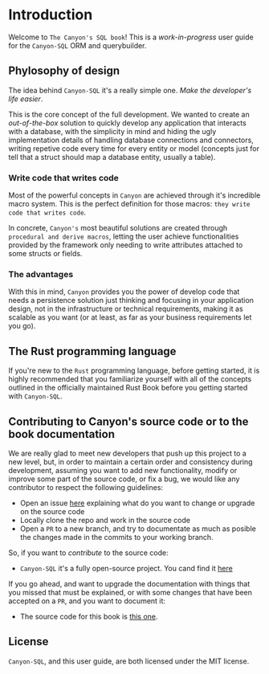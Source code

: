 # Introduction

Welcome to `The Canyon's SQL book`! This is a *work-in-progress* user guide for the `Canyon-SQL` ORM and querybuilder.

## Phylosophy of design

The idea behind `Canyon-SQL` it's a really simple one. *Make the developer's life easier*.

This is the core concept of the full development. We wanted to create an *out-of-the-box* solution to quickly
develop any application that interacts with a database, with the simplicity in mind and hiding the ugly
implementation details of handling database connections and connectors, writing repetive code every time for
every entity or model (concepts just for tell that a struct should map a database entity, usually a table).

### Write code that writes code

Most of the powerful concepts in `Canyon` are achieved through it's incredible macro system.
This is the perfect definition for those macros: `they write code that writes code`.

In concrete, `Canyon's` most beautiful solutions are created through `procedural and derive macros`,
letting the user achieve functionalities provided by the framework only needing to write attributes attached to some structs or fields.

### The advantages

With this in mind, `Canyon` provides you the power of develop code that needs a persistence solution just thinking
and focusing in your application design, not in the infrastructure or technical requirements, making it as scalable
as you want (or at least, as far as your business requirements let you go).

## The Rust programming language

If you're new to the `Rust` programming language, before getting started, it is highly recommended that you familiarize yourself with all of the concepts
outlined in the officially maintained Rust Book before you getting started with `Canyon-SQL`.

## Contributing to Canyon's source code or to the book documentation

We are really glad to meet new developers that push up this project to a new level, but, in order to maintain a certain order
and consistency during development, assuming you want to add new functionality, modify or improve some part of the source code,
or fix a bug, we would like any contributor to respect the following guidelines:

* Open an issue [here](https://github.com/zerodaycode/Canyon-SQL/issues) explaining what do you want to change or upgrade on the source code
* Locally clone the repo and work in the source code
* Open a `PR` to a new branch, and try to documentate as much as posible the changes made in the commits to your working branch.

So, if you want to *contribute* to the source code:

* `Canyon-SQL` it's a fully open-source project. You cand find it [here](https://github.com/zerodaycode/Canyon-SQL)

If you go ahead, and want to upgrade the documentation with things that you missed that must be explained, or with some changes
that have been accepted on a `PR`, and you want to document it:

* The source code for this book is [this one](https://github.com/zerodaycode/canyon-book).

## License

`Canyon-SQL`, and this user guide, are both licensed under the MIT license.
